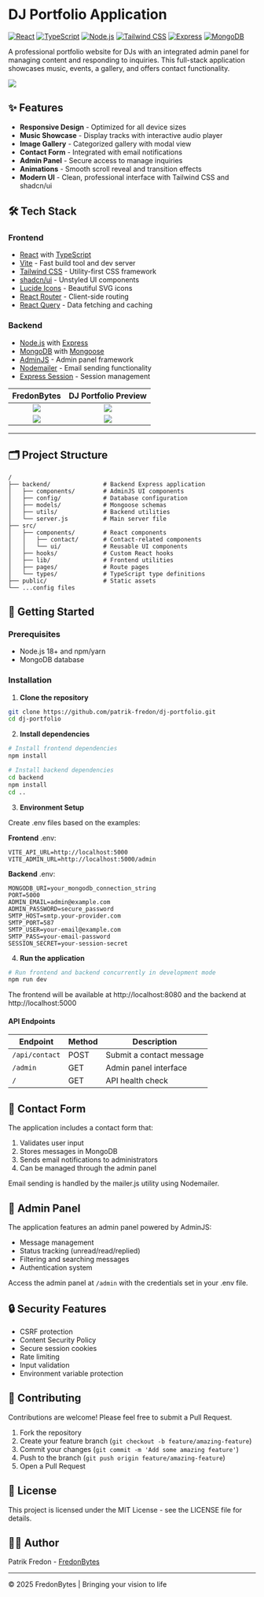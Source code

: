 # DJ Portfolio Application

[![React](https://img.shields.io/badge/React-18.3.1-61DAFB?logo=react)](https://reactjs.org/)
[![TypeScript](https://img.shields.io/badge/TypeScript-5.5.3-3178C6?logo=typescript)](https://www.typescriptlang.org/)
[![Node.js](https://img.shields.io/badge/Node.js-18.x-339933?logo=node.js)](https://nodejs.org/)
[![Tailwind CSS](https://img.shields.io/badge/Tailwind_CSS-3.4.11-38B2AC?logo=tailwind-css)](https://tailwindcss.com/)
[![Express](https://img.shields.io/badge/Express-4.21.2-000000?logo=express)](https://expressjs.com/)
[![MongoDB](https://img.shields.io/badge/MongoDB-7.0-47A248?logo=mongodb)](https://www.mongodb.com/)

A professional portfolio website for DJs with an integrated admin panel for managing content and responding to inquiries. This full-stack application showcases music, events, a gallery, and offers contact functionality.

![](public/dj_portfolio_preview_1.png?raw=true)

## ✨ Features

- **Responsive Design** - Optimized for all device sizes
- **Music Showcase** - Display tracks with interactive audio player
- **Image Gallery** - Categorized gallery with modal view
- **Contact Form** - Integrated with email notifications
- **Admin Panel** - Secure access to manage inquiries
- **Animations** - Smooth scroll reveal and transition effects
- **Modern UI** - Clean, professional interface with Tailwind CSS and shadcn/ui

## 🛠️ Tech Stack

### Frontend
- [React](https://reactjs.org/) with [TypeScript](https://www.typescriptlang.org/)
- [Vite](https://vitejs.dev/) - Fast build tool and dev server
- [Tailwind CSS](https://tailwindcss.com/) - Utility-first CSS framework
- [shadcn/ui](https://ui.shadcn.com/) - Unstyled UI components
- [Lucide Icons](https://lucide.dev/) - Beautiful SVG icons
- [React Router](https://reactrouter.com/) - Client-side routing
- [React Query](https://tanstack.com/query) - Data fetching and caching

### Backend
- [Node.js](https://nodejs.org/) with [Express](https://expressjs.com/)
- [MongoDB](https://www.mongodb.com/) with [Mongoose](https://mongoosejs.com/)
- [AdminJS](https://adminjs.co/) - Admin panel framework
- [Nodemailer](https://nodemailer.com/) - Email sending functionality
- [Express Session](https://www.npmjs.com/package/express-session) - Session management


|FredonBytes|DJ Portfolio Preview|
|:-:|:-:|
|![](public/dj_portfolio_preview_2.png?raw=true&h=750&w=1260)|![](public/dj_portfolio_preview_3.png?raw=true&h=750&w=1260)|
|![](public/dj_portfolio_preview_4.png?raw=true&h=750&w=1260)|![](public/dj_portfolio_preview_5.png?raw=true&h=750&w=1260)|

---

## 🗂️ Project Structure

```
/
├── backend/               # Backend Express application
│   ├── components/        # AdminJS UI components
│   ├── config/            # Database configuration
│   ├── models/            # Mongoose schemas
│   ├── utils/             # Backend utilities
│   └── server.js          # Main server file
├── src/
│   ├── components/        # React components
│   │   ├── contact/       # Contact-related components
│   │   └── ui/            # Reusable UI components
│   ├── hooks/             # Custom React hooks
│   ├── lib/               # Frontend utilities
│   ├── pages/             # Route pages
│   └── types/             # TypeScript type definitions
├── public/                # Static assets
└── ...config files
```

## 🚀 Getting Started

### Prerequisites

- Node.js 18+ and npm/yarn
- MongoDB database

### Installation

1. **Clone the repository**

```bash
git clone https://github.com/patrik-fredon/dj-portfolio.git
cd dj-portfolio
```

2. **Install dependencies**

```bash
# Install frontend dependencies
npm install

# Install backend dependencies
cd backend
npm install
cd ..
```

3. **Environment Setup**

Create .env files based on the examples:

**Frontend**
.env:

```
VITE_API_URL=http://localhost:5000
VITE_ADMIN_URL=http://localhost:5000/admin
```

**Backend**
.env:

```
MONGODB_URI=your_mongodb_connection_string
PORT=5000
ADMIN_EMAIL=admin@example.com
ADMIN_PASSWORD=secure_password
SMTP_HOST=smtp.your-provider.com
SMTP_PORT=587
SMTP_USER=your-email@example.com
SMTP_PASS=your-email-password
SESSION_SECRET=your-session-secret
```

4. **Run the application**

```bash
# Run frontend and backend concurrently in development mode
npm run dev
```

The frontend will be available at http://localhost:8080 and the backend at http://localhost:5000

#### API Endpoints

| Endpoint | Method | Description |
|----------|--------|-------------|
| `/api/contact` | POST | Submit a contact message |
| `/admin` | GET | Admin panel interface |
| `/` | GET | API health check |

## 💌 Contact Form

The application includes a contact form that:

1. Validates user input
2. Stores messages in MongoDB
3. Sends email notifications to administrators
4. Can be managed through the admin panel

Email sending is handled by the mailer.js utility using Nodemailer.

## 🔐 Admin Panel

The application features an admin panel powered by AdminJS:

- Message management
- Status tracking (unread/read/replied)
- Filtering and searching messages
- Authentication system

Access the admin panel at `/admin` with the credentials set in your .env file.

## 🔒 Security Features

- CSRF protection
- Content Security Policy
- Secure session cookies
- Rate limiting
- Input validation
- Environment variable protection

## 🤝 Contributing

Contributions are welcome! Please feel free to submit a Pull Request.

1. Fork the repository
2. Create your feature branch (`git checkout -b feature/amazing-feature`)
3. Commit your changes (`git commit -m 'Add some amazing feature'`)
4. Push to the branch (`git push origin feature/amazing-feature`)
5. Open a Pull Request

## 📝 License

This project is licensed under the MIT License - see the LICENSE file for details.

## 👨‍💻 Author

Patrik Fredon - [FredonBytes](mailto:patrik@fredonbytes.cloud)

---

© 2025 FredonBytes | Bringing your vision to life

